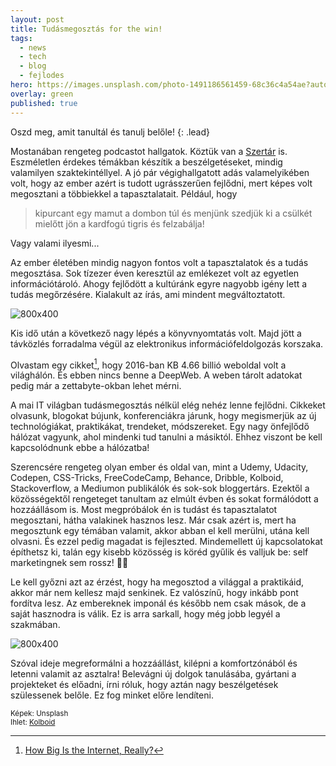 ```yaml
---
layout: post
title: Tudásmegosztás for the win!
tags:
  - news
  - tech
  - blog
  - fejlodes
hero: https://images.unsplash.com/photo-1491186561459-68c36c4a54ae?auto=format&fit=crop&w=1352&q=60&ixid=dW5zcGxhc2guY29tOzs7Ozs%3D
overlay: green
published: true
---
```

Oszd meg, amit tanultál és tanulj belőle!
{: .lead}
<!--break-->

Mostanában rengeteg podcastot hallgatok. Köztük van a <a href="http://www.szertar.com/" target="_blank">Szertár</a> is. Eszméletlen érdekes témákban készítik a beszélgetéseket, mindig valamilyen szaktekintéllyel. A jó pár végighallgatott adás valamelyikében volt, hogy az ember azért is tudott ugrásszerűen fejlődni, mert képes volt megosztani a többiekkel a tapasztalatait. Például, hogy 

>kipurcant egy mamut a dombon túl és menjünk szedjük ki a csülkét mielőtt jön a kardfogú tigris és felzabálja!

Vagy valami ilyesmi...

Az ember életében mindig nagyon fontos volt a tapasztalatok és a tudás megosztása. Sok tízezer éven keresztül az emlékezet volt az egyetlen információtároló. Ahogy fejlődött a kultúránk egyre nagyobb igény lett a tudás megőrzésére. Kialakult az írás, ami mindent megváltoztatott.

![800x400](https://images.unsplash.com/photo-1468779036391-52341f60b55d?auto=format&fit=crop&w=1521&q=60&ixid=dW5zcGxhc2guY29tOzs7Ozs%3D "books")

Kis idő után a következő nagy lépés a könyvnyomtatás volt. Majd jött a távközlés forradalma végül az elektronikus információfeldolgozás korszaka. 

Olvastam egy cikket[^1], hogy 2016-ban KB 4.66 billió weboldal volt a világhálón. És ebben nincs benne a DeepWeb. A weben tárolt adatokat pedig már a zettabyte-okban lehet mérni.

A mai IT világban tudásmegosztás nélkül elég nehéz lenne fejlődni. Cikkeket olvasunk, blogokat bújunk, konferenciákra járunk, hogy megismerjük az új technológiákat, praktikákat, trendeket, módszereket. Egy nagy önfejlődő hálózat vagyunk, ahol mindenki tud tanulni a másiktól. Ehhez viszont be kell kapcsolódnunk ebbe a hálózatba!

Szerencsére rengeteg olyan ember és oldal van, mint a Udemy, Udacity, Codepen, CSS-Tricks, FreeCodeCamp, Behance, Dribble, Kolboid, Stackoverflow, a Mediumon publikálók és sok-sok bloggertárs. Ezektől a közösségektől rengeteget tanultam az elmúlt évben és sokat formálódott a hozzáállásom is. Most megpróbálok én is tudást és tapasztalatot megosztani, hátha valakinek hasznos lesz. Már csak azért is, mert ha megosztunk egy témában valamit, akkor abban el kell merülni, utána kell olvasni. És ezzel pedig magadat is fejleszted. Mindemellett új kapcsolatokat építhetsz ki, talán egy kisebb közösség is köréd gyűlik és valljuk be: self marketingnek sem rossz! 👨‍💻

Le kell győzni azt az érzést, hogy ha megosztod a világgal a praktikáid, akkor már nem kellesz majd senkinek. Ez valószínű, hogy inkább pont fordítva lesz. Az embereknek imponál és később nem csak mások, de a saját hasznodra is válik. Ez is arra sarkall, hogy még jobb legyél a szakmában.

![800x400](http://new.canny-creative.com/wp-content/uploads/2014/04/How-to-Choose-a-Graphic-Design-Agency1.jpg "bulbs")

Szóval ideje megreformálni a hozzáállást, kilépni a komfortzónából és letenni valamit az asztalra! Belevágni új dolgok tanulásába, gyártani a projekteket és előadni, írni róluk, hogy aztán nagy beszélgetések szülessenek belőle. Ez fog minket előre lendíteni.

<sub>
	Képek: Unsplash <br>
	Ihlet: <a href="https://blog.kolboid.eu/" target="_blank">Kolboid</a>
</sub>

[^1]: <a href="https://www.livescience.com/54094-how-big-is-the-internet.html">How Big Is the Internet, Really?